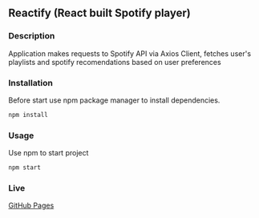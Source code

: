 ## Reactify (React built Spotify player)

### Description

Application makes requests to Spotify API via Axios Client, fetches user's playlists and spotify recomendations based on user preferences

### Installation

Before start use npm package manager to install dependencies.

```bash
npm install
```

### Usage

Use npm to start project

```bash
npm start
```

### Live

[GitHub Pages](http://kremlevmax.github.io/reactify)
